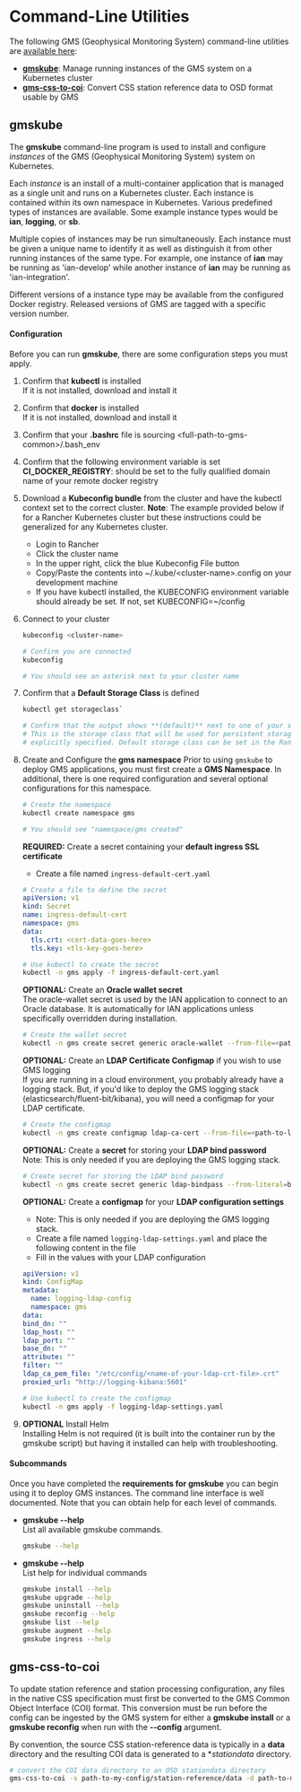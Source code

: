 # Command-Line Utilities

The following GMS (Geophysical Monitoring System) command-line
utilities are [available here](../bin):

* [**gmskube**](#gmskube): Manage running instances of the GMS system on a Kubernetes cluster
* [**gms-css-to-coi**](#gms-css-to-coi): Convert CSS station reference data to OSD format usable by GMS

## gmskube

The **gmskube** command-line program is used to install and configure
*instances* of the GMS (Geophysical Monitoring System) system on
Kubernetes.

Each *instance* is an install of a multi-container application that is
managed as a single unit and runs on a Kubernetes cluster. Each
instance is contained within its own namespace in Kubernetes. Various
predefined types of instances are available. Some example instance types
would be **ian**, **logging**, or **sb**.

Multiple copies of instances may be run simultaneously. Each instance must be
given a unique name to identify it as well as distinguish it from other running
instances of the same type. For example, one instance of **ian** may be running
as 'ian-develop' while another instance of **ian** may be running as
'ian-integration'.

Different versions of a instance type may be available from the configured
Docker registry. Released versions of GMS are tagged with a specific version
number.

#### Configuration
Before you can run **gmskube**, there are some configuration steps you must
apply.

1. Confirm that **kubectl** is installed<br>
   If it is not installed, download and install it
2. Confirm that **docker** is installed<br>
   If it is not installed, download and install it
3. Confirm that your **.bashrc** file is sourcing \<full-path-to-gms-common\>/.bash_env
4. Confirm that the following environment variable is set<br>
   **CI_DOCKER_REGISTRY**:  should be set to the fully qualified domain name of
   your remote docker registry
5. Download a **Kubeconfig bundle** from the cluster and have the kubectl
   context set to the correct cluster.  **Note**:  The example provided below
   if for a Rancher Kubernetes cluster but these instructions could be
   generalized for any Kubernetes cluster.

   - Login to Rancher
   - Click the cluster name
   - In the upper right, click the blue Kubeconfig File button
   - Copy/Paste the contents into ~/.kube/\<cluster-name\>.config on your development machine
   - If you have kubectl installed, the KUBECONFIG environment variable should
     already be set.  If not, set KUBECONFIG=~/config
6. Connect to your cluster<br>
   ```bash
   kubeconfig <cluster-name>

   # Confirm you are connected
   kubeconfig

   # You should see an asterisk next to your cluster name
   ```
7. Confirm that a **Default Storage Class** is defined
   ```bash
   kubectl get storageclass`

   # Confirm that the output shows **(default)** next to one of your storage classes.
   # This is the storage class that will be used for persistent storage when not
   # explicitly specified. Default storage class can be set in the Rancher interface.
   ```
8. Create and Configure the **gms namespace**
   Prior to using `gmskube` to deploy GMS applications, you  must first create a
   **GMS Namespace**.  In additional, there is one required configuration and
   several optional configurations for this namespace.
   ```bash
   # Create the namespace
   kubectl create namespace gms

   # You should see "namespace/gms created"
   ```

   **REQUIRED:**  Create a secret containing your **default ingress SSL certificate**
   * Create a file named `ingress-default-cert.yaml`
   ```yaml
   # Create a file to define the secret
   apiVersion: v1
   kind: Secret
   name: ingress-default-cert
   namespace: gms
   data:
     tls.crt: <cert-data-goes-here>
     tls.key: <tls-key-goes-here>
   ```
   ```bash
   # Use kubectl to create the secret
   kubectl -n gms apply -f ingress-default-cert.yaml
   ```

   **OPTIONAL:**  Create an **Oracle wallet secret**<br>
   The oracle-wallet secret is used by the IAN application to connect to an Oracle database.
   It is automatically for IAN applications unless specifically overridden during installation.
   ```bash
   # Create the wallet secret
   kubectl -n gms create secret generic oracle-wallet --from-file=<path-to-your-oracle-wallet-directory>
   ```

   **OPTIONAL:**  Create an **LDAP Certificate Configmap** if you wish to use GMS logging<br>
   If you are running in a cloud environment, you probably already have a logging stack.
   But, if you'd like to deploy the GMS logging stack (elasticsearch/fluent-bit/kibana),
   you will need a configmap for your LDAP certificate.
   ```bash
   # Create the configmap
   kubectl -n gms create configmap ldap-ca-cert --from-file=<path-to-ldap-certificate-file>.crt
   ```

   **OPTIONAL:**  Create a **secret** for storing your **LDAP bind password**<br>
   Note:  This is only needed if you are deploying the GMS logging stack.
   ```bash
   # Create secret for storing the LDAP bind password
   kubectl -n gms create secret generic ldap-bindpass --from-literal=bindpass='password-goes-here'
   ```

   **OPTIONAL:**  Create a **configmap** for your **LDAP configuration settings**<br>
   * Note:  This is only needed if you are deploying the GMS logging stack.
   * Create a file named `logging-ldap-settings.yaml` and place the following content in the file
   * Fill in the values with your LDAP configuration
   ```yaml
   apiVersion: v1
   kind: ConfigMap
   metadata:
     name: logging-ldap-config
     namespace: gms
   data:
   bind_dn: ""
   ldap_host: ""
   ldap_port: ""
   base_dn: ""
   attribute: ""
   filter: ""
   ldap_ca_pem_file: "/etc/config/<name-of-your-ldap-crt-file>.crt"
   proxied_url: "http://logging-kibana:5601"
   ```
   ```bash
   # Use kubectl to create the configmap
   kubectl -n gms apply -f logging-ldap-settings.yaml
   ```

9. **OPTIONAL** Install Helm<br>
   Installing Helm is not required (it is built into the container run by the
   gmskube script) but having it installed can help with troubleshooting.

#### Subcommands

Once you have completed the **requirements for gmskube** you can begin using it to
deploy GMS instances.  The command line interface is well documented.  Note that
you can obtain help for each level of commands.
* **gmskube --help** <br>
  List all available gmskube commands.
  ```bash
  gmskube --help
  ```

* **gmskube <command> --help** <br>
  List help for individual commands
  ```bash
  gmskube install --help
  gmskube upgrade --help
  gmskube uninstall --help
  gmskube reconfig --help
  gmskube list --help
  gmskube augment --help
  gmskube ingress --help
  ```

## gms-css-to-coi

To update station reference and station processing configuration, any files in
the native CSS specification must first be converted to the GMS Common Object
Interface (COI) format.  This conversion must be run before the config can
be ingested by the GMS system for either a **gmskube install** or
a **gmskube reconfig** when run with the **--config** argument.

By convention, the source CSS station-reference data is typically in
a **data** directory and the resulting COI data is generated to a
**stationdata* directory.

```bash
# convert the COI data directory to an OSD stationdata directory
gms-css-to-coi -s path-to-my-config/station-reference/data -d path-to-my-config/station-reference/stationdata
```
